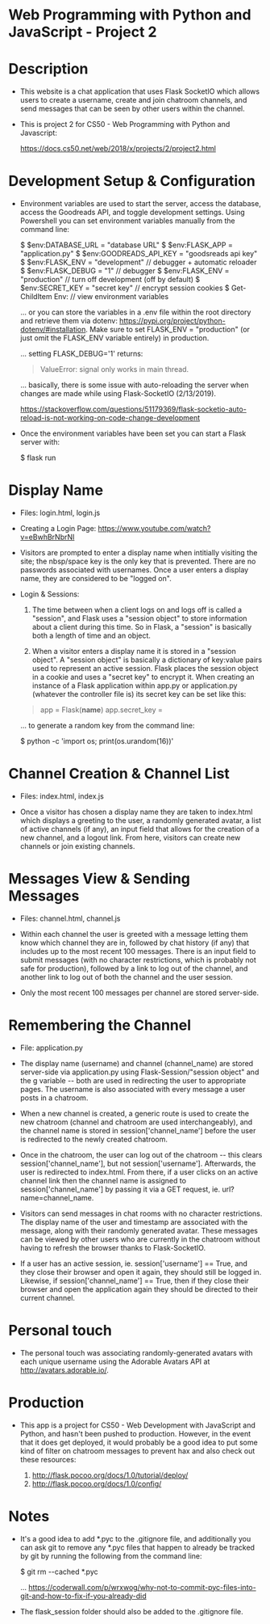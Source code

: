 # Web Programming with Python and JavaScript - Project 2

# Description
- This website is a chat application that uses Flask SocketIO which allows users to create a username, create and join chatroom channels, and send messages that can be seen by other users within the channel.

- This is project 2 for CS50 - Web Programming with Python and Javascript:

  https://docs.cs50.net/web/2018/x/projects/2/project2.html

# Development Setup & Configuration
- Environment variables are used to start the server, access the database, access the Goodreads API, and toggle development settings. Using Powershell you can set environment variables manually from the command line:

  $ $env:DATABASE_URL = "database URL"
  $ $env:FLASK_APP = "application.py"
  $ $env:GOODREADS_API_KEY = "goodsreads api key"
  $ $env:FLASK_ENV = "development"  // debugger + automatic reloader
  $ $env:FLASK_DEBUG = "1"          // debugger
  $ $env:FLASK_ENV = "production"   // turn off development (off by default)
  $ $env:SECRET_KEY = "secret key"  // encrypt session cookies
  $ Get-ChildItem Env:              // view environment variables

  ... or you can store the variables in a .env file within the root directory and retrieve them via dotenv: https://pypi.org/project/python-dotenv/#installation. Make sure to set FLASK_ENV = "production" (or just omit the FLASK_ENV variable entirely) in production.

  ... setting FLASK_DEBUG='1' returns: 
  
    > ValueError: signal only works in main thread. 
    
  ... basically, there is some issue with auto-reloading the server when changes are made while using Flask-SocketIO (2/13/2019). 
  
    https://stackoverflow.com/questions/51179369/flask-socketio-auto-reload-is-not-working-on-code-change-development

- Once the environment variables have been set you can start a Flask server with:

  $ flask run

# Display Name
- Files: login.html, login.js

- Creating a Login Page: https://www.youtube.com/watch?v=eBwhBrNbrNI

- Visitors are prompted to enter a display name when intitially visiting the site; the nbsp/space key is the only key that is prevented. There are no passwords associated with usernames. Once a user enters a display name, they are considered to be "logged on".

- Login & Sessions:

  1. The time between when a client logs on and logs off is called a "session", and Flask uses a "session object" to store information about a client during this time. So in Flask, a "session" is basically both a length of time and an object.

  3. When a visitor enters a display name it is stored in a "session object". A "session object" is basically a dictionary of key:value pairs used to represent an active session. Flask places the session object in a cookie and uses a "secret key" to encrypt it. When creating an instance of a Flask application within app.py or application.py (whatever the controller file is) its secret key can be set like this:

    > app = Flask(__name__)
    > app.secret_key = <secret key goes here>

    ... to generate a random key from the command line:

    $ python -c 'import os; print(os.urandom(16))'

# Channel Creation & Channel List
- Files: index.html, index.js

- Once a visitor has chosen a display name they are taken to index.html which displays a greeting to the user, a randomly generated avatar, a list of active channels (if any), an input field that allows for the creation of a new channel, and a logout link. From here, visitors can create new channels or join existing channels.

# Messages View & Sending Messages
- Files: channel.html, channel.js

- Within each channel the user is greeted with a message letting them know which channel they are in, followed by chat history (if any) that includes up to the most recent 100 messages. There is an input field to submit messages (with no character restrictions, which is probably not safe for production), followed by a link to log out of the channel, and another link to log out of both the channel and the user session.

- Only the most recent 100 messages per channel are stored server-side.

# Remembering the Channel
- File: application.py

- The display name (username) and channel (channel_name) are stored server-side via application.py using Flask-Session/"session object" and the g variable -- both are used in redirecting the user to appropriate pages. The username is also associated with every message a user posts in a chatroom.

- When a new channel is created, a generic route is used to create the new chatroom (channel and chatroom are used interchangeably), and the channel name is stored in session['channel_name'] before the user is redirected to the newly created chatroom. 

- Once in the chatroom, the user can log out of the chatroom -- this clears session['channel_name'], but not session['username']. Afterwards, the user is redirected to index.html. From there, if a user clicks on an active channel link then the channel name is assigned to session['channel_name'] by passing it via a GET request, ie. url?name=channel_name.

- Visitors can send messages in chat rooms with no character restrictions. The display name of the user and timestamp are associated with the message, along with their randomly generated avatar. These messages can be viewed by other users who are currently in the chatroom without having to refresh the browser thanks to Flask-SocketIO.

- If a user has an active session, ie. session['username'] == True, and they close their browser and open it again, they should still be logged in. Likewise, if session['channel_name'] == True, then if they close their browser and open the application again they should be directed to their current channel.

# Personal touch
- The personal touch was associating randomly-generated avatars with each unique username using the Adorable Avatars API at http://avatars.adorable.io/.

# Production
- This app is a project for CS50 - Web Development with JavaScript and Python, and hasn't been pushed to production. However, in the event that it does get deployed, it would probably be a good idea to put some kind of filter on chatroom messages to prevent hax and also check out these resources:

  1. http://flask.pocoo.org/docs/1.0/tutorial/deploy/
  2. http://flask.pocoo.org/docs/1.0/config/

# Notes
- It's a good idea to add *.pyc to the .gitignore file, and additionally you can ask git to remove any *.pyc files that happen to already be tracked by git by running the following from the command line:

  $ git rm --cached *.pyc

  ... https://coderwall.com/p/wrxwog/why-not-to-commit-pyc-files-into-git-and-how-to-fix-if-you-already-did

- The flask_session folder should also be added to the .gitignore file.